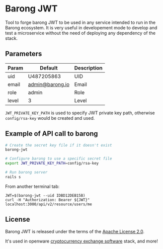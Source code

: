 # Barong JWT
Tool to forge barong JWT to be used in any service intended to run in the Barong ecosystem.
It is very useful in developement mode to develop and test a microservice without the need of deploying any dependency of the stack.

## Parameters

| Param | Default         | Description |
|-------|-----------------|-------------|
| uid   | U487205863      | UID         |
| email | admin@barong.io | Email       |
| role  | admin           | Role        |
| level | 3               | Level       |

`JWT_PRIVATE_KEY_PATH` is used to specify JWT private key path, otherwise `config/rsa-key` would be created and used.

## Example of API call to barong

```bash
# Create the secret key file if it doesn't exist
barong-jwt

# Configure barong to use a specific secret file
export JWT_PRIVATE_KEY_PATH=config/rsa-key

# Run barong server
rails s
```

From another terminal tab:
```
JWT=$(barong-jwt --uid IDBD12DEB15B)
curl -H "Authorization: Bearer ${JWT}" localhost:3000/api/v2/resource/users/me
```

## License
Barong JWT is released under the terms of the [Apache License 2.0](LICENSE.md).

It's used in openware [cryptocurrency exchange software](https://www.openware.com) stack, and more!
